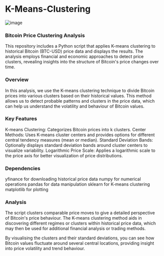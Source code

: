 # K-Means-Clustering


![image](https://github.com/user-attachments/assets/1bf27c62-67a7-4e5a-9353-85db11a10806)

<h3 align="left">Bitcoin Price Clustering Analysis</h3>
This repository includes a Python script that applies K-means clustering to historical Bitcoin (BTC-USD) price data and displays the results. The analysis employs financial and economic approaches to detect price clusters, revealing insights into the structure of Bitcoin's price changes over time.

<h3 align="left">Overview</h3>
In this analysis, we use the K-means clustering technique to divide Bitcoin prices into various clusters based on their historical values. This method allows us to detect probable patterns and clusters in the price data, which can help us understand the volatility and behaviour of Bitcoin values.

<h3 align="left">Key Features</h3>
K-means Clustering: Categorizes Bitcoin prices into k clusters.
Center Methods: Uses K-means cluster centers and provides options for different central tendency measures (mean or median).
Standard Deviation Bands: Optionally displays standard deviation bands around cluster centers to visualize variability.
Logarithmic Price Scale: Applies a logarithmic scale to the price axis for better visualization of price distributions.

<h3 align="left">Dependencies</h3>
yfinance for downloading historical price data
numpy for numerical operations
pandas for data manipulation
sklearn for K-means clustering
matplotlib for plotting

<h3 align="left">Analysis</h3>
The script clusters comparable price moves to give a detailed perspective of Bitcoin's price behaviour. The K-means clustering method aids in discovering different regimes or clusters within historical price data, which may then be used for additional financial analysis or trading methods.

By visualising the clusters and their standard deviations, you can see how Bitcoin values fluctuate around several central locations, providing insight into price volatility and trend behaviour.
